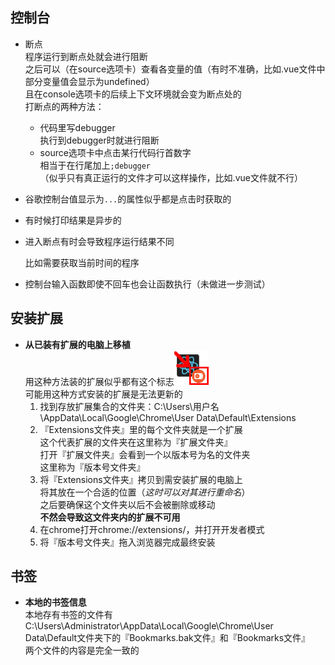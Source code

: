 ## 控制台

- 断点  
  程序运行到断点处就会进行阻断  
  之后可以（在source选项卡）查看各变量的值（有时不准确，比如.vue文件中部分变量值会显示为undefined）  
  且在console选项卡的后续上下文环境就会变为断点处的  
  打断点的两种方法：

  - 代码里写debugger  
    执行到debugger时就进行阻断  
  - source选项卡中点击某行代码行首数字  
    相当于在行尾加上`;debugger`  
    （似乎只有真正运行的文件才可以这样操作，比如.vue文件就不行）  

- 谷歌控制台值显示为`...`的属性似乎都是点击时获取的

- 有时候打印结果是异步的

- 进入断点有时会导致程序运行结果不同  

  比如需要获取当前时间的程序

- 控制台输入函数即使不回车也会让函数执行（未做进一步测试）

## 安装扩展

- **从已装有扩展的电脑上移植**  
  用这种方法装的扩展似乎都有这个标志![chrome_扩展图标_1](..\图片\chrome_扩展图标_1.PNG)    
  可能用这种方式安装的扩展是无法更新的
  1. 找到存放扩展集合的文件夹：C:\Users\用户名\AppData\Local\Google\Chrome\User Data\Default\Extensions  
  2. 『Extensions文件夹』里的每个文件夹就是一个扩展  
     这个代表扩展的文件夹在这里称为『扩展文件夹』  
     打开『扩展文件夹』会看到一个以版本号为名的文件夹  
     这里称为『版本号文件夹』
  3. 将『Extensions文件夹』拷贝到需安装扩展的电脑上  
     将其放在一个合适的位置（*这时可以对其进行重命名*）  
     之后要确保这个文件夹以后不会被删除或移动  
     **不然会导致这文件夹内的扩展不可用**
  4. 在chrome打开chrome://extensions/，并打开开发者模式
  5. 将『版本号文件夹』拖入浏览器完成最终安装
  

## 书签

- **本地的书签信息**  
  本地存有书签的文件有C:\Users\Administrator\AppData\Local\Google\Chrome\User Data\Default文件夹下的『Bookmarks.bak文件』和『Bookmarks文件』  
  两个文件的内容是完全一致的

